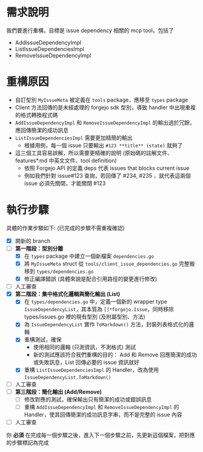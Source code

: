 # 需求說明

我們要進行重構，目標是 issue dependency 相關的 mcp tool，包括了

- AddIssueDependencyImpl
- ListIssueDependenciesImpl
- RemoveIssueDependencyImpl

# 重構原因

- 自訂型別 `MyIssueMeta` 被定義在 `tools` package，應移至 `types` package
- Client 方法回傳的是未經處理的 forgejo sdk 型別，導致 handler 中出現重複的格式轉換程式碼
- `AddIssueDependencyImpl` 和 `RemoveIssueDependencyImpl` 的輸出過於冗餘，應回傳簡潔的成功訊息
- `ListIssueDependenciesImpl` 需要更加精簡的輸出
  - 根據用例，每一個 issue 只要輸出 `#123 **title** (state)` 就夠了
- 這三個工具容易誤解，所以需要更精確的說明 (原始碼的註解文件、features*.md 中英文文件、tool definition)
  - 依照 Forgejo API 的定義 deps 代表 issues that blocks current issue
  - 例如我們針對 issue#123 查詢，若回傳了 #234, #235 ，就代表這兩個 issue 必須先關閉，才能關閉 #123

# 執行步驟

具體的作業步驟如下: (已完成的步驟不需重複確認)

- [x] 開新的 branch
- [ ] **第一階段：型別分離**
    - [x] 在 `types` package 中建立一個新檔案 `dependencies.go`
    - [x] 將 `MyIssueMeta` struct 從 `tools/client_issue_dependencies.go` 完整搬移到 `types/dependencies.go`
    - [x] 修正編譯錯誤 (具體來說是配合引用路徑的變更進行修改)
- [ ] 人工審查
- [x] **第二階段：集中格式化邏輯與簡化輸出 (List)**
    - [x] 在 `types/dependencies.go` 中，定義一個新的 wrapper type `IssueDependencyList`，其本質為 `[]*forgejo.Issue`，同時移除 types/issues.go 裡的現有型別 (及附屬型別、方法)
    - [x] 為 `IssueDependencyList` 實作 `ToMarkdown()` 方法，封裝列表格式化的邏輯
    - [x] 重構測試，確保
        - 使用相同的邏輯 (只測資訊，不測格式) 測試
        - 新的測試應該符合我們重構的目的： Add 和 Remove 回應簡潔的成功或失敗訊息，List 回傳必要的 issue 資訊就好
    - [x] 重構 `ListIssueDependenciesImpl` 的 Handler，改為使用 `IssueDependencyList.ToMarkdown()`
- [ ] 人工審查
- [ ] **第三階段：簡化輸出 (Add/Remove)**
    - [ ] 修改對應的測試，確保輸出只有簡潔的成功或錯誤訊息
    - [ ] 重構 `AddIssueDependencyImpl` 和 `RemoveIssueDependencyImpl` 的 Handler，使其回傳簡潔的成功訊息字串，而不是完整的 issue 內容
- [ ] 人工審查

你 **必須** 在完成每一個步驟之後，進入下一個步驟之前，先更新這個檔案，把對應的步驟標記為完成


